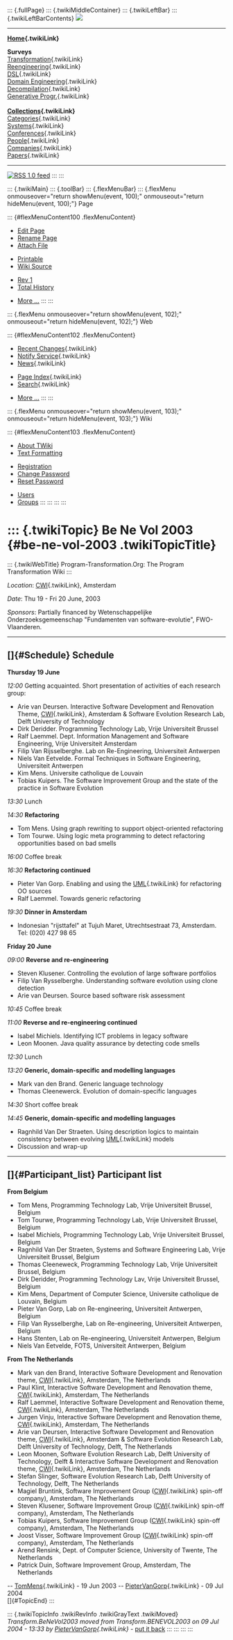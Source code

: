 ::: {.fullPage}
::: {.twikiMiddleContainer}
::: {.twikiLeftBar}
::: {.twikiLeftBarContents}
![](../pub/transformation.gif)

------------------------------------------------------------------------

**[Home](WebHome){.twikiLink}**

**Surveys**\
[Transformation](ProgramTransformation){.twikiLink}\
[Reengineering](ReengineeringWiki){.twikiLink}\
[DSL](DomainSpecificLanguages){.twikiLink}\
[Domain Engineering](DomainEngineering){.twikiLink}\
[Decompilation](DeCompilation){.twikiLink}\
[Generative Progr.](GenerativeProgrammingWiki){.twikiLink}\
\
**[Collections](CategoryCollection){.twikiLink}**\
[Categories](CategoryCategory){.twikiLink}\
[Systems](TransformationSystems){.twikiLink}\
[Conferences](TransformationConferences){.twikiLink}\
[People](TransformationPeople){.twikiLink}\
[Companies](TransformationCompanies){.twikiLink}\
[Papers](CategoryPaper){.twikiLink}

------------------------------------------------------------------------

[![](../pub/rss.gif "RSS 1.0 feed")](WebRss@skin=rss)
:::
:::

::: {.twikiMain}
::: {.toolBar}
::: {.flexMenuBar}
::: {.flexMenu onmouseover="return showMenu(event, 100);" onmouseout="return hideMenu(event, 100);"}
Page

::: {#flexMenuContent100 .flexMenuContent}
-   [Edit
    Page](http://www.program-transformation.org/edit/Transform/BeNeVol2003?t=1536826431)
-   [Rename
    Page](http://www.program-transformation.org/rename/Transform/BeNeVol2003)
-   [Attach
    File](http://www.program-transformation.org/attach/Transform/BeNeVol2003)

<!-- -->

-   [Printable](http://www.program-transformation.org/view/Transform/BeNeVol2003?skin=print.pattern)
-   [Wiki
    Source](http://www.program-transformation.org/view/Transform/BeNeVol2003?skin=text&raw=on&contenttype=text/plain)

<!-- -->

-   [Rev
    1](http://www.program-transformation.org/view/Transform/BeNeVol2003?rev=1.1)
-   [Total
    History](http://www.program-transformation.org/rdiff/Transform/BeNeVol2003)

<!-- -->

-   [More
    \...](http://www.program-transformation.org/oops/Transform/BeNeVol2003?template=oopsmore&param1=1.1&param2=1.1)
:::
:::

::: {.flexMenu onmouseover="return showMenu(event, 102);" onmouseout="return hideMenu(event, 102);"}
Web

::: {#flexMenuContent102 .flexMenuContent}
-   [Recent Changes](WebChanges){.twikiLink}
-   [Notify Service](WebNotify){.twikiLink}
-   [News](WebNews){.twikiLink}

<!-- -->

-   [Page Index](WebIndex){.twikiLink}
-   [Search](WebSearch){.twikiLink}

<!-- -->

-   [More
    \...](http://www.program-transformation.org/oops/Transform/BeNeVol2003?template=oopsmore&param1=1.1&param2=1.1)
:::
:::

::: {.flexMenu onmouseover="return showMenu(event, 103);" onmouseout="return hideMenu(event, 103);"}
Wiki

::: {#flexMenuContent103 .flexMenuContent}
-   [About
    TWiki](http://www.program-transformation.org/view/TWiki/WebHome)
-   [Text
    Formatting](http://www.program-transformation.org/view/TWiki/TextFormattingRules)

<!-- -->

-   [Registration](http://www.program-transformation.org/view/TWiki/TWikiRegistration)
-   [Change
    Password](http://www.program-transformation.org/view/TWiki/ChangePassword)
-   [Reset
    Password](http://www.program-transformation.org/view/TWiki/ResetPassword)

<!-- -->

-   [Users](http://www.program-transformation.org/view/Main/TWikiUsers)
-   [Groups](http://www.program-transformation.org/view/Main/TWikiGroups)
:::
:::
:::
:::

::: {.twikiTopic}
Be Ne Vol 2003 {#be-ne-vol-2003 .twikiTopicTitle}
==============

::: {.twikiWebTitle}
Program-Transformation.Org: The Program Transformation Wiki
:::

*Location*: [CWI](CWI){.twikiLink}, Amsterdam

*Date*: Thu 19 - Fri 20 June, 2003

*Sponsors*: Partially financed by Wetenschappelijke
Onderzoeksgemeenschap \"Fundamenten van software-evolutie\",
FWO-Vlaanderen.

------------------------------------------------------------------------

[]{#Schedule} Schedule
----------------------

**Thursday 19 June**

*12:00* Getting acquainted. Short presentation of activities of each
research group:

-   Arie van Deursen. Interactive Software Development and Renovation
    Theme, [CWI](CWI){.twikiLink}, Amsterdam & Software Evolution
    Research Lab, Delft University of Technology
-   Dirk Deridder. Programming Technology Lab, Vrije Universiteit
    Brussel
-   Ralf Laemmel. Dept. Information Management and Software Engineering,
    Vrije Universiteit Amsterdam
-   Filip Van Rijsselberghe. Lab on Re-Engineering, Universiteit
    Antwerpen
-   Niels Van Eetvelde. Formal Techniques in Software Engineering,
    Universiteit Antwerpen
-   Kim Mens. Universite catholique de Louvain
-   Tobias Kuipers. The Software Improvement Group and the state of the
    practice in Software Evolution

*13:30* Lunch

*14:30* **Refactoring**

-   Tom Mens. Using graph rewriting to support object-oriented
    refactoring
-   Tom Tourwe. Using logic meta programming to detect refactoring
    opportunities based on bad smells

*16:00* Coffee break

*16:30* **Refactoring continued**

-   Pieter Van Gorp. Enabling and using the [UML](UML){.twikiLink} for
    refactoring OO sources
-   Ralf Laemmel. Towards generic refactoring

*19:30* **Dinner in Amsterdam**

-   Indonesian \"rijsttafel\" at Tujuh Maret, Utrechtsestraat 73,
    Amsterdam. Tel: (020) 427 98 65

**Friday 20 June**

*09:00* **Reverse and re-engineering**

-   Steven Klusener. Controlling the evolution of large software
    portfolios
-   Filip Van Rysselberghe. Understanding software evolution using clone
    detection
-   Arie van Deursen. Source based software risk assessment

*10:45* Coffee break

*11:00* **Reverse and re-engineering continued**

-   Isabel Michiels. Identifying ICT problems in legacy software
-   Leon Moonen. Java quality assurance by detecting code smells

*12:30* Lunch

*13:20* **Generic, domain-specific and modelling languages**

-   Mark van den Brand. Generic language technology
-   Thomas Cleenewerck. Evolution of domain-specific languages

*14:30* Short coffee break

*14:45* **Generic, domain-specific and modelling languages**

-   Ragnhild Van Der Straeten. Using description logics to maintain
    consistency between evolving [UML](UML){.twikiLink} models
-   Discussion and wrap-up

------------------------------------------------------------------------

[]{#Participant_list} Participant list
--------------------------------------

**From Belgium**

-   Tom Mens, Programming Technology Lab, Vrije Universiteit Brussel,
    Belgium
-   Tom Tourwe, Programming Technology Lab, Vrije Universiteit Brussel,
    Belgium
-   Isabel Michiels, Programming Technology Lab, Vrije Universiteit
    Brussel, Belgium
-   Ragnhild Van Der Straeten, Systems and Software Engineering Lab,
    Vrije Universiteit Brussel, Belgium
-   Thomas Cleeneweck, Programming Technology Lab, Vrije Universiteit
    Brussel, Belgium
-   Dirk Deridder, Programming Technology Lav, Vrije Universiteit
    Brussel, Belgium
-   Kim Mens, Department of Computer Science, Universite catholique de
    Louvain, Belgium
-   Pieter Van Gorp, Lab on Re-engineering, Universiteit Antwerpen,
    Belgium
-   Filip Van Rysselberghe, Lab on Re-engineering, Universiteit
    Antwerpen, Belgium
-   Hans Stenten, Lab on Re-engineering, Universiteit Antwerpen, Belgium
-   Niels Van Eetvelde, FOTS, Universiteit Antwerpen, Belgium

**From The Netherlands**

-   Mark van den Brand, Interactive Software Development and Renovation
    theme, [CWI](CWI){.twikiLink}, Amsterdam, The Netherlands
-   Paul Klint, Interactive Software Development and Renovation theme,
    [CWI](CWI){.twikiLink}, Amsterdam, The Netherlands
-   Ralf Laemmel, Interactive Software Development and Renovation theme,
    [CWI](CWI){.twikiLink}, Amsterdam, The Netherlands
-   Jurgen Vinju, Interactive Software Development and Renovation theme,
    [CWI](CWI){.twikiLink}, Amsterdam, The Netherlands
-   Arie van Deursen, Interactive Software Development and Renovation
    theme, [CWI](CWI){.twikiLink}, Amsterdam & Software Evolution
    Research Lab, Delft University of Technology, Delft, The Netherlands
-   Leon Moonen, Software Evolution Research Lab, Delft University of
    Technology, Delft & Interactive Software Development and Renovation
    theme, [CWI](CWI){.twikiLink}, Amsterdam, The Netherlands
-   Stefan Slinger, Software Evolution Research Lab, Delft University of
    Technology, Delft, The Netherlands
-   Magiel Bruntink, Software Improvement Group ([CWI](CWI){.twikiLink}
    spin-off company), Amsterdam, The Netherlands
-   Steven Klusener, Software Improvement Group ([CWI](CWI){.twikiLink}
    spin-off company), Amsterdam, The Netherlands
-   Tobias Kuipers, Software Improvement Group ([CWI](CWI){.twikiLink}
    spin-off company), Amsterdam, The Netherlands
-   Joost Visser, Software Improvement Group ([CWI](CWI){.twikiLink}
    spin-off company), Amsterdam, The Netherlands
-   Arend Rensink, Dept. of Computer Science, University of Twente, The
    Netherlands
-   Patrick Duin, Software Improvement Group, Amsterdam, The Netherlands

\-- [TomMens](../Main/TomMens){.twikiLink} - 19 Jun 2003 \--
[PieterVanGorp](../Main/PieterVanGorp){.twikiLink} - 09 Jul 2004\
[]{#TopicEnd}
:::

::: {.twikiTopicInfo .twikiRevInfo .twikiGrayText .twikiMoved}
*Transform.BeNeVol2003 moved from Transform.BENEVOL2003 on 09 Jul 2004 -
13:33 by [PieterVanGorp](../Main/PieterVanGorp){.twikiLink}* - [put it
back](http://www.program-transformation.org/rename/Transform/BeNeVol2003?newweb=Transform&newtopic=BENEVOL2003&confirm=on "Click to move topic back to previous location, with option to change references.")
:::
:::
:::
:::
